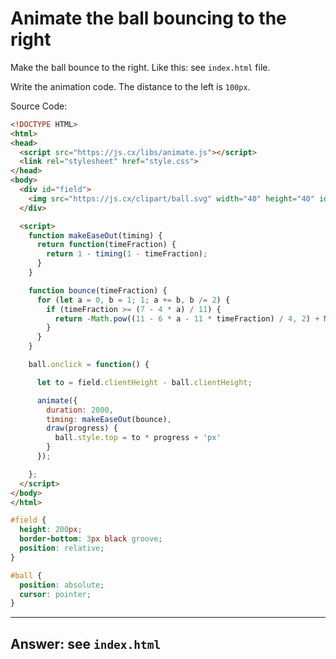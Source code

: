 # Animate the ball bouncing to the right

Make the ball bounce to the right. Like this: see `index.html` file.

Write the animation code. The distance to the left is `100px`.

Source Code:

```html
<!DOCTYPE HTML>
<html>
<head>
  <script src="https://js.cx/libs/animate.js"></script>
  <link rel="stylesheet" href="style.css">
</head>
<body>
  <div id="field">
    <img src="https://js.cx/clipart/ball.svg" width="40" height="40" id="ball">
  </div>

  <script>
    function makeEaseOut(timing) {
      return function(timeFraction) {
        return 1 - timing(1 - timeFraction);
      }
    }

    function bounce(timeFraction) {
      for (let a = 0, b = 1; 1; a += b, b /= 2) {
        if (timeFraction >= (7 - 4 * a) / 11) {
          return -Math.pow((11 - 6 * a - 11 * timeFraction) / 4, 2) + Math.pow(b, 2)
        }
      }
    }

    ball.onclick = function() {

      let to = field.clientHeight - ball.clientHeight;

      animate({
        duration: 2000,
        timing: makeEaseOut(bounce),
        draw(progress) {
          ball.style.top = to * progress + 'px'
        }
      });

    };
  </script>
</body>
</html>
```

```css
#field {
  height: 200px;
  border-bottom: 3px black groove;
  position: relative;
}

#ball {
  position: absolute;
  cursor: pointer;
}
```

---

## **Answer:** see `index.html`